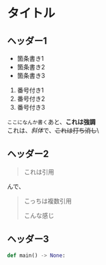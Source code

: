 # タイトル

## ヘッダー1

- 箇条書き1
- 箇条書き2
- 箇条書き3

1. 番号付き1
2. 番号付き2
3. 番号付き3

`ここになんか書く`あと、**これは強調**\
これは、*斜体*で、~~これは打ち消し~~\

## ヘッダー2

>これは引用

んで、

>こっちは複数引用
>
>こんな感じ

## ヘッダー3

```python
def main() -> None:
